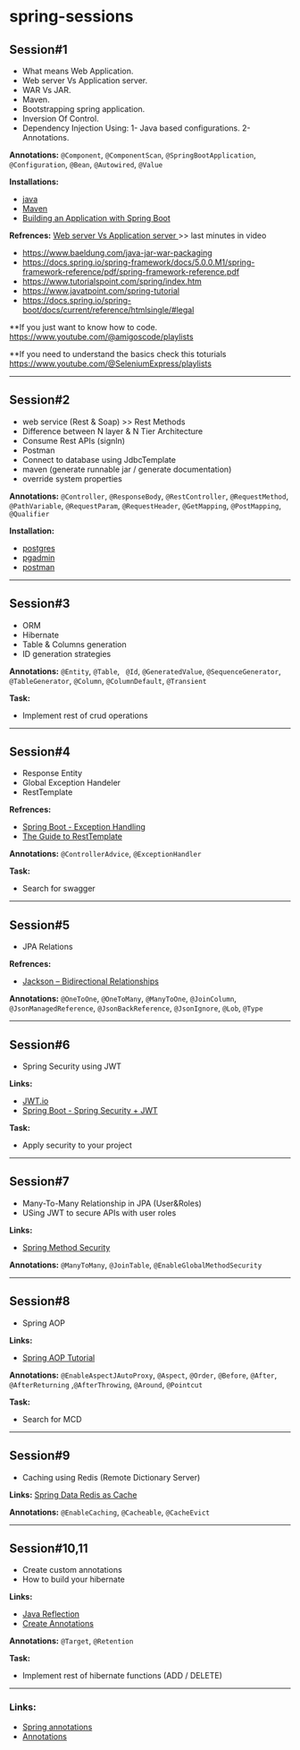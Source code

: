 # spring-sessions

## Session#1

- What means Web Application.
- Web server Vs Application server.
- WAR Vs JAR.
- Maven.
- Bootstrapping spring application.
- Inversion Of Control.
- Dependency Injection Using:
	1- Java based configurations.
	2- Annotations.

**Annotations:**  ``@Component``, ``@ComponentScan``, ``@SpringBootApplication``, ``@Configuration``, ``@Bean``, ``@Autowired``, ``@Value``

**Installations:**
- [java](https://www.codejava.net/java-se/download-and-install-java-11-openjdk-and-oracle-jdk)
- [Maven](https://phoenixnap.com/kb/install-maven-windows)
- [Building an Application with Spring Boot](https://spring.io/guides/gs/spring-boot)

**Refrences:**
[Web server Vs Application server ](https://www.youtube.com/watch?v=-XoXOp7Ihyc&list=PL0pSb9Km2KjLs6GA1KS20N2QEFpwFJEap&index=2&ab_channel=IbrahimEladdah)  >>  last minutes in video
- https://www.baeldung.com/java-jar-war-packaging
- https://docs.spring.io/spring-framework/docs/5.0.0.M1/spring-framework-reference/pdf/spring-framework-reference.pdf
- https://www.tutorialspoint.com/spring/index.htm
- https://www.javatpoint.com/spring-tutorial
- https://docs.spring.io/spring-boot/docs/current/reference/htmlsingle/#legal

**If you just want to know how to code.
	 https://www.youtube.com/@amigoscode/playlists

**If you need to understand the basics check this toturials
	 https://www.youtube.com/@SeleniumExpress/playlists

___

## Session#2

- web service (Rest & Soap) >> Rest Methods
- Difference between N layer & N Tier Architecture
- Consume Rest APIs (signIn)
- Postman
- Connect to database using JdbcTemplate
- maven (generate runnable jar / generate documentation)
- override system properties

**Annotations:** ``@Controller``, ``@ResponseBody``, ``@RestController``, ``@RequestMethod``, ``@PathVariable``, ``@RequestParam``, ``@RequestHeader``, ``@GetMapping``, ``@PostMapping``, ``@Qualifier``

**Installation:**
- [postgres](https://www.postgresql.org/download/)
- [pgadmin](https://www.pgadmin.org/download/)
- [postman](https://www.postman.com/downloads/)

___

## Session#3

- ORM
- Hibernate
- Table & Columns generation
- ID generation strategies

**Annotations:** ``@Entity``, ``@Table``, `` @Id``, ``@GeneratedValue``, ``@SequenceGenerator``, ``@TableGenerator``, ``@Column``, ``@ColumnDefault``,
``@Transient``

**Task:** 
- Implement rest of crud operations
___

## Session#4

- Response Entity
- Global Exception Handeler
- RestTemplate

**Refrences:**
- [Spring Boot - Exception Handling](https://www.tutorialspoint.com/spring_boot/spring_boot_exception_handling.htm)
- [The Guide to RestTemplate](https://www.baeldung.com/rest-template)


**Annotations:** ``@ControllerAdvice``, ``@ExceptionHandler``

**Task:** 
- Search for swagger
___

## Session#5

- JPA Relations

**Refrences:**
- [Jackson – Bidirectional Relationships](https://www.baeldung.com/jackson-bidirectional-relationships-and-infinite-recursion)

**Annotations:** ``@OneToOne``, ``@OneToMany``, ``@ManyToOne``, ``@JoinColumn``, ``@JsonManagedReference``, ``@JsonBackReference``, ``@JsonIgnore``, ``@Lob``, ``@Type``

___

## Session#6

- Spring Security using JWT

**Links:**
- [JWT.io](https://jwt.io/)
- [Spring Boot - Spring Security + JWT](https://www.youtube.com/watch?v=rBNOc4ymd1E)

**Task:** 
- Apply security to your project
___

## Session#7

- Many-To-Many Relationship in JPA (User&Roles)
- USing JWT to secure APIs with user roles

**Links:**
- [Spring Method Security](https://www.baeldung.com/spring-security-method-security)

**Annotations:** ``@ManyToMany``, ``@JoinTable``, ``@EnableGlobalMethodSecurity``
___

## Session#8

- Spring AOP

**Links:**

- [Spring AOP Tutorial](https://www.youtube.com/playlist?list=PLE37064DE302862F8)
 
**Annotations:** ``@EnableAspectJAutoProxy``, ``@Aspect``, ``@Order``, ``@Before``, ``@After``, ``@AfterReturning`` ,``@AfterThrowing``, ``@Around``, ``@Pointcut``

**Task:** 
- Search for MCD

___

## Session#9

- Caching using Redis (Remote Dictionary Server)

 **Links:**
 [Spring Data Redis as Cache](https://www.youtube.com/watch?v=AiNL1X-dhkc)
 
**Annotations:** ``@EnableCaching``, ``@Cacheable``, ``@CacheEvict``

___

## Session#10,11

- Create custom annotations
- How to build your hibernate

**Links:**

- [Java Reflection](https://youtu.be/bhhMJSKNCQY)
- [Create Annotations](https://youtu.be/DkZr7_c9ry8)

**Annotations:** ``@Target``, ``@Retention``

**Task:**
- Implement rest of hibernate functions (ADD / DELETE)
____

### Links:

- [Spring annotations](https://springframework.guru/spring-framework-annotations/)
- [Annotations](https://www.youtube.com/playlist?list=PLGTrAf5-F1YIUo_AWConTTY_VWGJnveT8)
